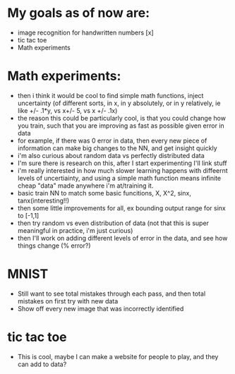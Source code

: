 # My goals as of now are:
* image recognition for handwritten numbers [x]
* tic tac toe
* Math experiments

# Math experiments:
* then i think it would be cool to find simple math functions, inject uncertainty (of different sorts, in x, in y absolutely, or in y relatively, ie like +/- .1*y, vs x+/- 5, vs x +/- .1x)
* the reason this could be particularly cool, is that you could change how you train, such that you are improving as fast as possible given error in data
* for example, if there was 0 error in data, then every new piece of information can make big changes to the NN, and get insight quickly
* i'm also curious about random data vs perfectly distributed data
* I'm sure there is research on this, after I start experimenting I'll link stuff
* i'm really interested in how much slower learning happens with diffeernt levels of uncertiainty, and using a simple math function means infinite cheap "data" made anywhere i'm at/training it.
* basic train NN to match some basic funcitions, X, X^2, sinx, tanx(interesting!!)
* then some little improvements for all, ex bounding output range for sinx to [-1,1]
* then try random vs even distribution of data (not that this is super meaningful in practice, i'm just curious)
* then I'll work on adding different levels of error in the data, and see how things change (% error?)

# MNIST
* Still want to see total mistakes through each pass, and then total mistakes on first try with new data
* Show off every new image that was incorrectly identified

# tic tac toe
* This is cool, maybe I can make a website for people to play, and they can add to data?